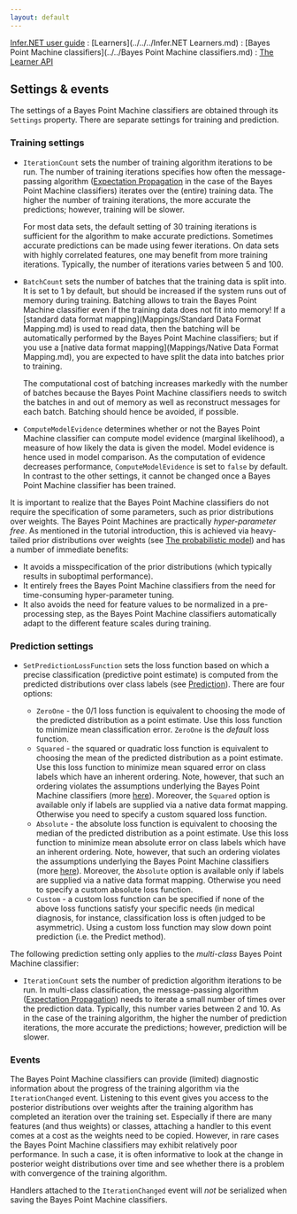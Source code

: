 ```yaml
---
layout: default 
--- 
```

[Infer.NET user guide](../../../index.md) : [Learners](../../../Infer.NET Learners.md) : [Bayes Point Machine classifiers](../../Bayes Point Machine classifiers.md) : [The Learner API](../API.md)

## Settings & events

The settings of a Bayes Point Machine classifiers are obtained through its `Settings` property. There are separate settings for training and prediction.

### Training settings

*   `IterationCount` sets the number of training algorithm iterations to be run. The number of training iterations specifies how often the message-passing algorithm ([Expectation Propagation](http://research.microsoft.com/en-us/um/people/minka/papers/ep/) in the case of the Bayes Point Machine classifiers) iterates over the (entire) training data. The higher the number of training iterations, the more accurate the predictions; however, training will be slower. 

    For most data sets, the default setting of 30 training iterations is sufficient for the algorithm to make accurate predictions. Sometimes accurate predictions can be made using fewer iterations. On data sets with highly correlated features, one may benefit from more training iterations. Typically, the number of iterations varies between 5 and 100. 


*   `BatchCount` sets the number of batches that the training data is split into. It is set to 1 by default, but should be increased if the system runs out of memory during training. Batching allows to train the Bayes Point Machine classifier even if the training data does not fit into memory! If a [standard data format mapping](Mappings/Standard Data Format Mapping.md) is used to read data, then the batching will be automatically performed by the Bayes Point Machine classifiers; but if you use a [native data format mapping](Mappings/Native Data Format Mapping.md), you are expected to have split the data into batches prior to training. 

    The computational cost of batching increases markedly with the number of batches because the Bayes Point Machine classifiers needs to switch the batches in and out of memory as well as reconstruct messages for each batch. Batching should hence be avoided, if possible. 


*   `ComputeModelEvidence` determines whether or not the Bayes Point Machine classifier can compute model evidence (marginal likelihood), a measure of how likely the data is given the model. Model evidence is hence used in model comparison. As the computation of evidence decreases performance, `ComputeModelEvidence` is set to `false` by default. In contrast to the other settings, it cannot be changed once a Bayes Point Machine classifier has been trained. 



It is important to realize that the Bayes Point Machine classifiers do not require the specification of some parameters, such as prior distributions over weights. The Bayes Point Machines are practically _hyper-parameter free_. As mentioned in the tutorial introduction, this is achieved via heavy-tailed prior distributions over weights (see [The probabilistic model](../Modelling.md)) and has a number of immediate benefits:

*   It avoids a misspecification of the prior distributions (which typically results in suboptimal performance).
*   It entirely frees the Bayes Point Machine classifiers from the need for time-consuming hyper-parameter tuning.
*   It also avoids the need for feature values to be normalized in a pre-processing step, as the Bayes Point Machine classifiers automatically adapt to the different feature scales during training.

### Prediction settings

*   `SetPredictionLossFunction` sets the loss function based on which a precise classification (predictive point estimate) is computed from the predicted distributions over class labels (see [Prediction](Prediction.md)). There are four options:  

    *  `ZeroOne` \- the 0/1 loss function is equivalent to choosing the mode of the predicted distribution as a point estimate. Use this loss function to minimize mean classification error. `ZeroOne` is the _default_ loss function.
    *   `Squared` \- the squared or quadratic loss function is equivalent to choosing the mean of the predicted distribution as a point estimate. Use this loss function to minimize mean squared error on class labels which have an inherent ordering. Note, however, that such an ordering violates the assumptions underlying the Bayes Point Machine classifiers (more [here](../Modelling.md)). Moreover, the `Squared` option is available only if labels are supplied via a native data format mapping. Otherwise you need to specify a custom squared loss function.
    *   `Absolute` \- the absolute loss function is equivalent to choosing the median of the predicted distribution as a point estimate. Use this loss function to minimize mean absolute error on class labels which have an inherent ordering. Note, however, that such an ordering violates the assumptions underlying the Bayes Point Machine classifiers (more [here](../Modelling.md)). Moreover, the `Absolute` option is available only if labels are supplied via a native data format mapping. Otherwise you need to specify a custom absolute loss function.
    *   `Custom` \- a custom loss function can be specified if none of the above loss functions satisfy your specific needs (in medical diagnosis, for instance, classification loss is often judged to be asymmetric). Using a custom loss function may slow down point prediction (i.e. the Predict method).

The following prediction setting only applies to the _multi-class_ Bayes Point Machine classifier:

*   `IterationCount` sets the number of prediction algorithm iterations to be run. In multi-class classification, the message-passing algorithm ([Expectation Propagation](http://research.microsoft.com/en-us/um/people/minka/papers/ep/)) needs to iterate a small number of times over the prediction data. Typically, this number varies between 2 and 10. As in the case of the training algorithm, the higher the number of prediction iterations, the more accurate the predictions; however, prediction will be slower.

### Events

The Bayes Point Machine classifiers can provide (limited) diagnostic information about the progress of the training algorithm via the `IterationChanged` event. Listening to this event gives you access to the posterior distributions over weights after the training algorithm has completed an iteration over the training set. Especially if there are many features (and thus weights) or classes, attaching a handler to this event comes at a cost as the weights need to be copied. However, in rare cases the Bayes Point Machine classifiers may exhibit relatively poor performance. In such a case, it is often informative to look at the change in posterior weight distributions over time and see whether there is a problem with convergence of the training algorithm.

Handlers attached to the `IterationChanged` event will _not_ be serialized when saving the Bayes Point Machine classifiers.
